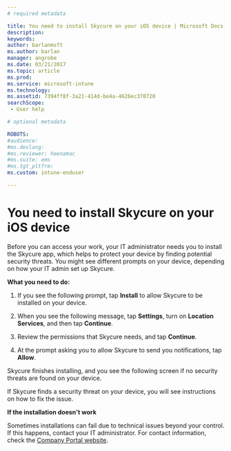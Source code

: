 ```yaml
---
# required metadata

title: You need to install Skycure on your iOS device | Microsoft Docs
description:
keywords:
author: barlanmsftms.author: barlan
manager: angrobe
ms.date: 03/21/2017
ms.topic: article
ms.prod:
ms.service: microsoft-intune
ms.technology:
ms.assetid: 7394ff8f-3a21-414d-be4a-4626ec370720searchScope: - User help

# optional metadata

ROBOTS:  
#audience:
#ms.devlang:
#ms.reviewer: heenamac
#ms.suite: ems
#ms.tgt_pltfrm:
ms.custom: intune-enduser

---
```


# You need to install Skycure on your iOS device

Before you can access your work, your IT administrator needs you to install the Skycure app, which helps to protect your device by finding potential security threats. You might see different prompts on your device, depending on how your IT admin set up Skycure.

**What you need to do:**

1.	If you see the following prompt, tap **Install** to allow Skycure to be installed on your device.
<!--- - 
	![Tap install to install Skycure](./media/ios-mtd-install-app-request.png)
--->
2. When you see the following message, tap **Settings**, turn on **Location Services**, and then tap **Continue**.
<!--- - 
	![Tap Settings and then Location Services](./media/ios-lfw-allow-location-services.png)
--->
3. Review the permissions that Skycure needs, and tap **Continue**.
<!--- - 
	![you are now connected to Skycure](./media/ios-lfw-permissions-lookout-needs.png)
--->
4. At the prompt asking you to allow Skycure to send you notifications, tap **Allow**.
<!--- - 
	![Tap Settings and then Location Services](./media/ios-lfw-allow-notifications.png)
--->
Skycure finishes installing, and you see the following screen if no security threats are found on your device.
<!--- - 
![Skycure found no security threats](./media/ios-lfw-no-threats-found.png)
--->
If Skycure finds a security threat on your device, you will see instructions on how to fix the issue.

**If the installation doesn't work**

Sometimes installations can fail due to technical issues beyond your control. If this happens, contact your IT administrator. For contact information, check the [Company Portal website](http://portal.manage.microsoft.com).
